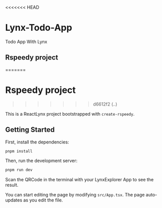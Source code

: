 <<<<<<< HEAD
# Lynx-Todo-App

Todo App With Lynx

## Rspeedy project
=======
# Rspeedy project
>>>>>>> d6612f2 (..)

This is a ReactLynx project bootstrapped with `create-rspeedy`.

## Getting Started

First, install the dependencies:

```bash
pnpm install
```

Then, run the development server:

```bash
pnpm run dev
```

Scan the QRCode in the terminal with your LynxExplorer App to see the result.

You can start editing the page by modifying `src/App.tsx`. The page auto-updates as you edit the file.
